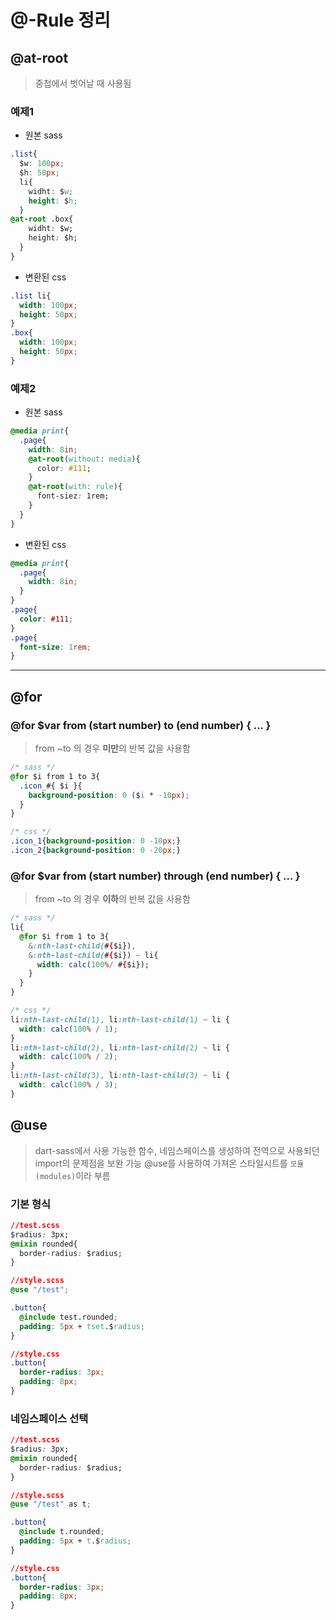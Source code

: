 # @-Rule 정리

## @at-root
> 중첩에서 벗어날 때 사용됨

### 예제1
* 원본 sass
```css
.list{
  $w: 100px;
  $h: 50px;
  li{
    widht: $w;
    height: $h;
  }
@at-root .box{
    widht: $w;
    height: $h;
  }
}
```

* 변환된 css
```css
.list li{
  width: 100px;
  height: 50px;
}
.box{
  width: 100px;
  height: 50px;
}
```

### 예제2
* 원본 sass
```css
@media print{
  .page{
    width: 8in;
    @at-root(without: media){
      color: #111;
    }
    @at-root(with: rule){
      font-siez: 1rem;
    }
  }
}
```

* 변환된 css
```css
@media print{
  .page{
    width: 8in;
  }
}
.page{
  color: #111;
}
.page{
  font-size: 1rem;
}
```
___

## @for
### @for $var from (start number) to (end number) { ... }
> from ~to 의 경우 **미만**의 반복 값을 사용함
```css
/* sass */
@for $i from 1 to 3{
  .icon_#{ $i }{
    background-position: 0 ($i * -10px);
  }
}

/* css */
.icon_1{background-position: 0 -10px;}
.icon_2{background-position: 0 -20px;}
```


### @for $var from (start number) through (end number) { ... }
> from ~to 의 경우 **이하**의 반복 값을 사용함
```css
/* sass */
li{
  @for $i from 1 to 3{
    &:nth-last-child(#{$i}),
    &:nth-last-child(#{$i}) ~ li{
      width: calc(100%/ #{$i});
    }
  }
}

/* css */
li:nth-last-child(1), li:nth-last-child(1) ~ li {
  width: calc(100% / 1);
}
li:nth-last-child(2), li:nth-last-child(2) ~ li {
  width: calc(100% / 2);
}
li:nth-last-child(3), li:nth-last-child(3) ~ li {
  width: calc(100% / 3);
}
```

## @use
> dart-sass에서 사용 가능한 함수, 네임스페이스를 생성하여 전역으로 사용되던 import의 문제점을 보완 가능
> @use를 사용하여 가져온 스타일시트를 ```모듈(modules)```이라 부름

### 기본 형식
```css
//test.scss
$radius: 3px;
@mixin rounded{
  border-radius: $radius;
}

//style.scss
@use "/test";

.button{
  @include test.rounded;
  padding: 5px + tset.$radius;
}

//style.css
.button{
  border-radius: 3px;
  padding: 8px;
}
```

### 네임스페이스 선택
```css
//test.scss
$radius: 3px;
@mixin rounded{
  border-radius: $radius;
}

//style.scss
@use "/test" as t;

.button{
  @include t.rounded;
  padding: 5px + t.$radius;
}

//style.css
.button{
  border-radius: 3px;
  padding: 8px;
}
```
